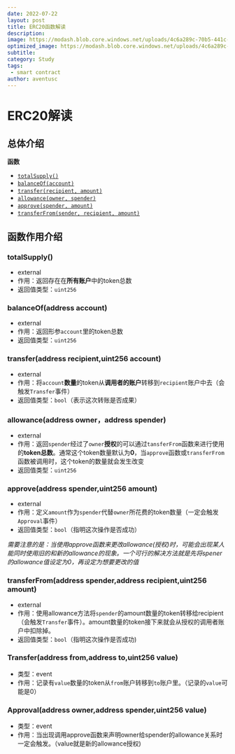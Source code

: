 ```yaml
---
date: 2022-07-22
layout: post
title: ERC20函数解读
description: 
image: https://modash.blob.core.windows.net/uploads/4c6a289c-70b5-441c-967c-fbe625e0e777?sv=2018-03-28&sr=b&sig=PXvUrGDXw30V9BiSy2Bk19PjpABVRwsC63vwIuSKNAQ%3D&st=2022-08-04T03%3A24%3A26Z&se=2022-08-04T06%3A29%3A26Z&sp=r&rscc=max-age%3D10800%2Cprivate
optimized_image: https://modash.blob.core.windows.net/uploads/4c6a289c-70b5-441c-967c-fbe625e0e777?sv=2018-03-28&sr=b&sig=PXvUrGDXw30V9BiSy2Bk19PjpABVRwsC63vwIuSKNAQ%3D&st=2022-08-04T03%3A24%3A26Z&se=2022-08-04T06%3A29%3A26Z&sp=r&rscc=max-age%3D10800%2Cprivate
subtitle: 
category: Study
tags:
 - smart contract
author: aventusc
---
```


# ERC20解读

## 总体介绍

**函数**

- [`totalSupply()`](https://docs.openzeppelin.com/contracts/3.x/api/token/erc20#IERC20-totalSupply--)
- [`balanceOf(account)`](https://docs.openzeppelin.com/contracts/3.x/api/token/erc20#IERC20-balanceOf-address-)
- [`transfer(recipient, amount)`](https://docs.openzeppelin.com/contracts/3.x/api/token/erc20#IERC20-transfer-address-uint256-)
- [`allowance(owner, spender)`](https://docs.openzeppelin.com/contracts/3.x/api/token/erc20#IERC20-allowance-address-address-)
- [`approve(spender, amount)`](https://docs.openzeppelin.com/contracts/3.x/api/token/erc20#IERC20-approve-address-uint256-)
- [`transferFrom(sender, recipient, amount)`](https://docs.openzeppelin.com/contracts/3.x/api/token/erc20#IERC20-transferFrom-address-address-uint256-)

## 函数作用介绍

### totalSupply()

- external
- 作用：返回存在在**所有账户**中的token总数
- 返回值类型：`uint256`



### balanceOf(address account)

- external
- 作用：返回形参`account`里的token总数
- 返回值类型：`uint256`



### transfer(address recipient,uint256 account)

- external
- 作用：将`account`**数量**的token从**调用者的账户**转移到`recipient`账户中去（会触发`Transfer`事件）
- 返回值类型：`bool`（表示这次转账是否成果）



### allowance(address owner，address spender)

- external
- 作用：返回`spender`经过了`owner`**授权**的可以通过`tansferFrom`函数来进行使用的**token总数**。通常这个token数量默认为**0**，当`approve`函数或`transferFrom`函数被调用时，这个token的数量就会发生改变
- 返回值类型：`uint256`



### approve(address spender,uint256 amount)

- external
- 作用：定义`amount`作为`spender`代替`owner`所花费的token数量（一定会触发`Approval`事件）
- 返回值类型：`bool`（指明这次操作是否成功）

*需要注意的是：当使用approve函数来更改allowance(授权)时，可能会出现某人能同时使用旧的和新的allowance的现象。一个可行的解决方法就是先将spener的allowance值设定为0，再设定为想要更改的值*



### transferFrom(address spender,address recipient,uint256 amount)

- external
- 作用：使用allowance方法将`spender`的amount数量的token转移给recipient（会触发`Transfer`事件）。amount数量的token接下来就会从授权的调用者账户中扣除掉。
- 返回值类型：`bool`（指明这次操作是否成功)



### Transfer(address from,address to,uint256 value)

- 类型：event
- 作用：记录有`value`数量的token从`from`账户转移到`to`账户里。（记录的`value`可能是0）

### Approval(address owner,address spender,uint256 value)

- 类型：event
- 作用：当出现调用approve函数来声明owner给spender的allowance关系时一定会触发。（value就是新的allowance授权)



